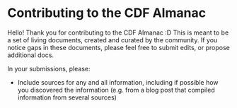# Contributing to the CDF Almanac

Hello! Thank you for contributing to the CDF Almanac :D
This is meant to be a set of living documents, created and curated by the community.
If you notice gaps in these documents, please feel free to submit edits, or propose
additional docs.

In your submissions, please:

* Include sources for any and all information, including if possible how you discovered
  the information (e.g. from a blog post that compiled information from several sources)
